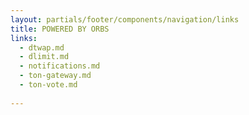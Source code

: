 ```yaml
---
layout: partials/footer/components/navigation/links
title: POWERED BY ORBS
links:
  - dtwap.md
  - dlimit.md
  - notifications.md
  - ton-gateway.md
  - ton-vote.md
  
---
```

